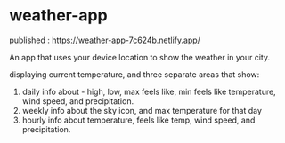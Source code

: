 # weather-app
 
published : https://weather-app-7c624b.netlify.app/

An app that uses your device location to show the weather in your city. 

displaying current temperature, and three separate areas that show: 

1. daily info about - high, low, max feels like, min feels like temperature, wind speed, and precipitation.
2. weekly info about the sky icon, and max temperature for that day
3. hourly info about temperature, feels like temp, wind speed, and precipitation.


